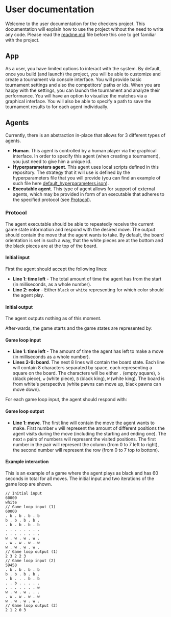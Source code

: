 # User documentation
Welcome to the user documentation for the checkers project. This documentation will explain how to use the project without the need to write any code. Please read the [readme.md](../readme.md) file before this one
to get familiar with the project.

## App
As a user, you have limited options to interact with the system. By default, once you build (and launch) the project, you will
be able to customize and create a tournament via console interface. You will provide basic tournament settings and also the competitors' paths or ids.
When you are happy with the settings, you can launch the tournament and analyze their performance.
You will have an option to visualize the matches via a graphical interface. You will also be able to specify a path to save the tournament results to for each agent individually.

## Agents
Currently, there is an abstraction in-place that allows for 3 different types of agents.
- **Human**. This agent is controlled by a human player via the graphical interface. In order to specify this agent (when creating a tournament), you just need to give him a unique id.
- **Hyperparameters agent**. This agent uses local scripts defined in this repository. The strategy that it will use is defined by the hyperparameters file that you will provide (you can find an example of such file here [default_hyperparameters.json](../data/default_hyperparameters.json)).
- **Executable agent**. This type of agent allows for support of external agents, which may be provided in form of an executable that adheres to the specified protocol (see [Protocol](#protocol)).

### Protocol
The agent executable should be able to repeatedly receive the current game state information and respond with the desired move.
The output should contain the move that the agent wants to take.
By default, the board orientation is set in such a way, that the white pieces are at the bottom and the black pieces are at the top of the board.

#### Initial input
First the agent should accept the following lines:
- **Line 1: time left** - The total amount of time the agent has from the start (in milliseconds, as a whole number).
- **Line 2: color** - Either `black` or `white` representing for which color should the agent play.

#### Initial output
The agent outputs nothing as of this moment.

After-wards, the game starts and the game states are represented by:
#### Game loop input
- **Line 1: time left** - The amount of time the agent has left to make a move (in milliseconds as a whole number).
- **Lines 2-9: board**. The next 8 lines will contain the board state. Each line will contain 8 characters separated by space, each representing
  a square on the board. The characters will be either `.` (empty square), `b` (black piece), `w` (white piece), `B` (black king), `W` (white king).
  The board is from white's perspective (white pawns can move up, black pawns can move down).

For each game loop input, the agent should respond with:
#### Game loop output
- **Line 1: move**. The first line will contain the move the agent wants to make.
  First number `n` will represent the amount of different positions the agent visits during the move (including the starting and ending one).
  The next `n` pairs of numbers will represent the visited positions. The first number in the pair will represent the column (from 0 to 7 left to right),
  the second number will represent the row (from 0 to 7 top to bottom).

#### Example interaction
This is an example of a game where the agent plays as black and has 60 seconds in total for all moves. The initial input and two iterations of the game loop are shown.
```
// Initial input
60000
white
// Game loop input (1)
60000
. b . b . b . b 
b . b . b . b . 
. b . b . b . b 
. . . . . . . . 
. . . . . . . . 
w . w . w . w . 
. w . w . w . w 
w . w . w . w . 
// Game loop output (1)
2 3 2 2 3
// Game loop input (2)
59458
. b . b . b . b
b . b . b . b .
. b . . . b . b
. . b . . . . .
. . . . . . . w
w . w . w . . .
. w . w . w . w
w . w . w . w .
// Game loop output (2)
2 1 2 0 3
```
